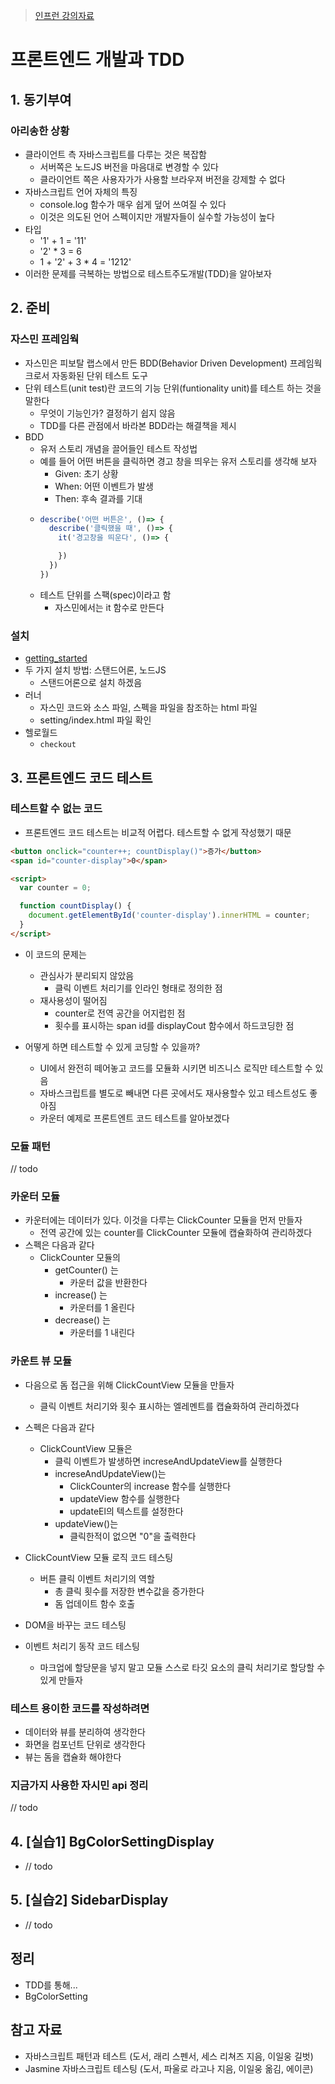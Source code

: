 > [인프런 강의자료](https://www.inflearn.com/course/tdd-%EA%B2%AC%EA%B3%A0%ED%95%9C-%EC%86%8C%ED%94%84%ED%8A%B8%EC%9B%A8%EC%96%B4-%EB%A7%8C%EB%93%A4%EA%B8%B0/dashboard)


# 프론트엔드 개발과 TDD 

## 1. 동기부여 

### 아리송한 상황 

* 클라이언트 측 자바스크립트를 다루는 것은 복잡함 
  * 서버쪽은 노드JS 버전을 마음대로 변경할 수 있다 
  * 클라이언트 쪽은 사용자가가 사용할 브라우져 버전을 강제할 수 없다 
* 자바스크립트 언어 자체의 특징 
  * console.log 함수가 매우 쉽게 덮어 쓰여질 수 있다 
  * 이것은 의도된 언어 스펙이지만 개발자들이 실수할 가능성이 높다 
* 타입
  * '1' + 1 = '11'
  * '2' * 3 = 6
  * 1 + '2' + 3 * 4 = '1212' 
* 이러한 문제를 극복하는 방법으로 테스트주도개발(TDD)을 알아보자 

## 2. 준비

### 자스민 프레임웍

* 자스민은 피보탈 랩스에서 만든 BDD(Behavior Driven Development) 프레임웍크로서 자동화된 단위 테스트 도구
* 단위 테스트(unit test)란 코드의 기능 단위(funtionality unit)를 테스트 하는 것을 말한다 
  * 무엇이 기능인가? 결정하기 쉽지 않음 
  * TDD를 다른 관점에서 바라본 BDD라는 해결책을 제시 
* BDD
  * 유저 스토리 개념을 끌어들인 테스트 작성법 
  * 예를 들어 어떤 버튼을 클릭하면 경고 창을 띄우는 유저 스토리를 생각해 보자 
    * Given: 초기 상황
    * When: 어떤 이벤트가 발생 
    * Then: 후속 결과를 기대 
  * ```js
    describe('어떤 버튼은', ()=> {
      describe('클릭했을 때', ()=> {
        it('경고창을 띄운다', ()=> {

        })
      })
    })
    ```
  * 테스트 단위를 스팩(spec)이라고 함
    * 자스민에서는 it 함수로 만든다 

### 설치 

* [getting_started](https://jasmine.github.io/pages/getting_started.html)
* 두 가지 설치 방법: 스탠드어론, 노드JS 
  * 스탠드어론으로 설치 하겠음 
* 러너
  * 자스민 코드와 소스 파일, 스펙을  파일을 참조하는 html 파일 
  * setting/index.html 파일 확인 
* 헬로월드 
  * `checkout` 

## 3. 프론트엔드 코드 테스트 

### 테스트할 수 없는 코드 

* 프론트엔드 코드 테스트는 비교적 어렵다. 테스트할 수 없게 작성했기 때문 

```html
<button onclick="counter++; countDisplay()">증가</button>
<span id="counter-display">0</span>

<script>
  var counter = 0;

  function countDisplay() {
    document.getElementById('counter-display').innerHTML = counter;
  }
</script>
```

* 이 코드의 문제는 
  * 관심사가 분리되지 않았음 
    * 클릭 이벤트 처리기를 인라인 형태로 정의한 점 
  * 재사용성이 떨어짐 
    * counter로 전역 공간을 어지럽힌 점 
    * 횟수를 표시하는 span id를 displayCout 함수에서 하드코딩한 점 

* 어떻게 하면 테스트할 수 있게 코딩할 수 있을까? 
  * UI에서 완전히 떼어놓고 코드를 모듈화 시키면 비즈니스 로직만 테스트할 수 있음
  * 자바스크립트를 별도로 빼내면 다른 곳에서도 재사용할수 있고 테스트성도 좋아짐
  * 카운터 예제로 프론트엔트 코드 테스트를 알아보겠다 

### 모듈 패턴 

// todo 

### 카운터 모듈

* 카운터에는 데이터가 있다. 이것을 다루는 ClickCounter 모듈을 먼저 만들자 
  * 전역 공간에 있는 counter를 ClickCounter 모듈에 캡슐화하여 관리하겠다 
* 스펙은 다음과 같다 
  * ClickCounter 모듈의
    * getCounter() 는 
      * 카운터 값을 반환한다
    * increase() 는
      * 카운터를 1 올린다
    * decrease() 는
      * 카운터를 1 내린다

### 카운트 뷰 모듈 

* 다음으로 돔 접근을 위해 ClickCountView 모듈을 만들자 
  * 클릭 이벤트 처리기와 횟수 표시하는 엘레멘트를 캡슐화하여 관리하겠다 
* 스펙은 다음과 같다
  * ClickCountView 모듈은 
    * 클릭 이벤트가 발생하면 increseAndUpdateView를 실행한다
    * increseAndUpdateView()는 
      * ClickCounter의 increase 함수를 실행한다
      * updateView 함수를 실행한다
      * updateEl의 텍스트를 설정한다
    * updateView()는 
      * 클릭한적이 없으면 "0"을 출력한다

* ClickCountView 모듈 로직 코드 테스팅
  * 버튼 클릭 이벤트 처리기의 역할
    * 총 클릭 횟수를 저장한 변수값을 증가한다 
    * 돔 업데이트 함수 호출   
* DOM을 바꾸는 코드 테스팅 
* 이벤트 처리기 동작 코드 테스팅
  * 마크업에 할당문을 넣지 말고 모듈 스스로 타깃 요소의 클릭 처리기로 할당할 수 있게 만들자 

### 테스트 용이한 코드를 작성하려면 

* 데이터와 뷰를 분리하여 생각한다 
* 화면을 컴포넌트 단위로 생각한다 
* 뷰는 돔을 캡슐화 해야한다 

### 지금가지 사용한 자시민 api 정리 

// todo 


## 4. [실습1] BgColorSettingDisplay

* // todo

## 5. [실습2] SidebarDisplay

* // todo

## 정리  

* TDD를 통해...
* BgColorSetting

## 참고 자료

* 자바스크립트 패턴과 테스트 (도서, 래리 스펜서, 세스 리쳐즈 지음, 이일웅 길벗)
* Jasmine 자바스크립트 테스팅 (도서, 파울로 라고나 지음, 이일웅 옮김, 에이콘)
